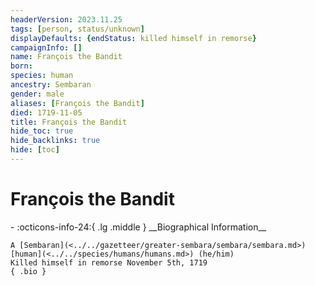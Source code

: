 ```yaml
---
headerVersion: 2023.11.25
tags: [person, status/unknown]
displayDefaults: {endStatus: killed himself in remorse}
campaignInfo: []
name: François the Bandit
born:
species: human
ancestry: Sembaran
gender: male
aliases: [François the Bandit]
died: 1719-11-05
title: François the Bandit
hide_toc: true
hide_backlinks: true
hide: [toc]
---
```

# François the Bandit
<div class="grid cards ext-narrow-margin ext-one-column" markdown>
- :octicons-info-24:{ .lg .middle } __Biographical Information__

    A [Sembaran](<../../gazetteer/greater-sembara/sembara/sembara.md>) [human](<../../species/humans/humans.md>) (he/him)  
    Killed himself in remorse November 5th, 1719  
    { .bio }

</div>


